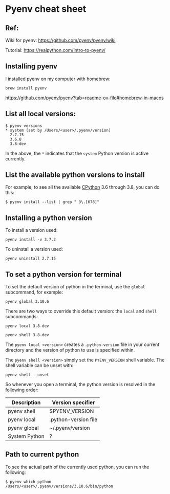 # Pyenv cheat sheet

## Ref: 

Wiki for pyenv: https://github.com/pyenv/pyenv/wiki

Tutorial: https://realpython.com/intro-to-pyenv/


## Installing pyenv

I installed pyenv on my computer with homebrew:
```
brew install pyenv
```
https://github.com/pyenv/pyenv?tab=readme-ov-file#homebrew-in-macos


## List all local versions:

```
$ pyenv versions
* system (set by /Users/<user>/.pyenv/version)
  2.7.15
  3.6.8
  3.8-dev
```

In the above, the `*` indicates that the `system` Python version is active currently.



## List the available python versions to install

For example, to see all the available [CPython](https://realpython.com/cpython-source-code-guide/) 3.6 through 3.8, you can do this:

```
$ pyenv install --list | grep " 3\.[678]"
```



## Installing a python version

To install a version used:

```
pyenv install -v 3.7.2
```

To uninstall a version used:

```
pyenv uninstall 2.7.15
```



## To set a python version for terminal

To set the default version of python in the terminal, use the `global` subcommand, for example:

```
pyenv global 3.10.6
```

There are two ways to override this default version: the `local` and `shell` subcommands:

```
pyenv local 3.8-dev
```

```
pyenv shell 3.8-dev
```

The `pyenv local <version>` creates a `.python-version` file in your current directory and the version of python to use is specified within.

The `pyenv shell <version>` simply set the `PYENV_VERSION` shell variable.  The shell variable can be unset with:

```
pyenv shell --unset
```

So whenever you open a terminal, the python version is resolved in the following order:

| Description | Version specifier |
| ----------- | -------------- |
| pyenv shell   | $PYENV_VERSION       |
| pyenv local   | .python-version file |
| pyenv global  | ~/.pyenv/version     |
| System Python | ? |



## Path to current python

To see the actual path of the currently used python, you can run the following:

```
$ pyenv which python
/Users/<user>/.pyenv/versions/3.10.6/bin/python
```

